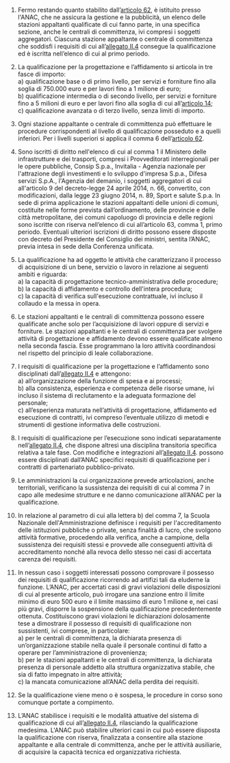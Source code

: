 1. Fermo restando quanto stabilito dall’[articolo 62](/articolo-62/1), è istituito presso l'ANAC, che ne assicura la gestione e la pubblicità, un elenco delle stazioni appaltanti qualificate di cui fanno parte, in una specifica sezione, anche le centrali di committenza, ivi compresi i soggetti aggregatori. Ciascuna stazione appaltante o centrale di committenza che soddisfi i requisiti di cui all’[allegato II.4](/section/attachment-2-4/1) consegue la qualificazione ed è iscritta nell’elenco di cui al primo periodo.

2. La qualificazione per la progettazione e l’affidamento si articola in tre fasce di importo:<br>a) qualificazione base o di primo livello, per servizi e forniture fino alla soglia di 750.000 euro e per lavori fino a 1 milione di euro;<br>b) qualificazione intermedia o di secondo livello, per servizi e forniture fino a 5 milioni di euro e per lavori fino alla soglia di cui all’[articolo 14](/articolo-14/1);<br>c) qualificazione avanzata o di terzo livello, senza limiti di importo.

3. Ogni stazione appaltante o centrale di committenza può effettuare le procedure corrispondenti al livello di qualificazione posseduto e a quelli inferiori. Per i livelli superiori si applica il comma 6 dell’[articolo 62](/articolo-62/1).

4. Sono iscritti di diritto nell'elenco di cui al comma 1 il Ministero delle infrastrutture e dei trasporti, compresi i Provveditorati interregionali per le opere pubbliche, Consip S.p.a., Invitalia - Agenzia nazionale per l'attrazione degli investimenti e lo sviluppo d'impresa S.p.a., Difesa servizi S.p.A., l'Agenzia del demanio, i soggetti aggregatori di cui all'articolo 9 del decreto-legge 24 aprile 2014, n. 66, convertito, con modificazioni, dalla legge 23 giugno 2014, n. 89, Sport e salute S.p.a. In sede di prima applicazione le stazioni appaltanti delle unioni di comuni, costituite nelle forme prevista dall’ordinamento, delle provincie e delle città metropolitane, dei comuni capoluogo di provincia e delle regioni sono iscritte con riserva nell’elenco di cui all’articolo 63, comma 1, primo periodo. Eventuali ulteriori iscrizioni di diritto possono essere disposte con decreto del Presidente del Consiglio dei ministri, sentita l’ANAC, previa intesa in sede della Conferenza unificata.

5. La qualificazione ha ad oggetto le attività che caratterizzano il processo di acquisizione di un bene, servizio o lavoro in relazione ai seguenti ambiti e riguarda:<br>a) la capacità di progettazione tecnico-amministrativa delle procedure;<br>b) la capacità di affidamento e controllo dell'intera procedura;<br>c) la capacità di verifica sull'esecuzione contrattuale, ivi incluso il collaudo e la messa in opera.

6. Le stazioni appaltanti e le centrali di committenza possono essere qualificate anche solo per l’acquisizione di lavori oppure di servizi e forniture. Le stazioni appaltanti e le centrali di committenza per svolgere attività di progettazione e affidamento devono essere qualificate almeno nella seconda fascia. Esse programmano la loro attività coordinandosi nel rispetto del principio di leale collaborazione. 

7. I requisiti di qualificazione per la progettazione e l’affidamento sono disciplinati dall’[allegato II.4](/section/attachment-2-4/1) e attengono:<br>a) all’organizzazione della funzione di spesa e ai processi;<br>b) alla consistenza, esperienza e competenza delle risorse umane, ivi incluso il sistema di reclutamento e la adeguata formazione del personale;<br>c) all’esperienza maturata nell’attività di progettazione, affidamento ed esecuzione di contratti, ivi compreso l’eventuale utilizzo di metodi e strumenti di gestione informativa delle costruzioni.

8. I requisiti di qualificazione per l’esecuzione sono indicati separatamente nell’[allegato II.4](/section/attachment-2-4/1), che dispone altresì una disciplina transitoria specifica relativa a tale fase. Con modifiche e integrazioni all’[allegato II.4](/section/attachment-2-4/1). possono essere disciplinati dall’ANAC specifici requisiti di qualificazione per i contratti di partenariato pubblico-privato.

9. Le amministrazioni la cui organizzazione prevede articolazioni, anche territoriali, verificano la sussistenza dei requisiti di cui al comma 7 in capo alle medesime strutture e ne danno comunicazione all’ANAC per la qualificazione.

10. In relazione al parametro di cui alla lettera b) del comma 7, la Scuola Nazionale dell'Amministrazione definisce i requisiti per l'accreditamento delle istituzioni pubbliche o private, senza finalità di lucro, che svolgono attività formative, procedendo alla verifica, anche a campione, della sussistenza dei requisiti stessi e provvede alle conseguenti attività di accreditamento nonché alla revoca dello stesso nei casi di accertata carenza dei requisiti.
11. In nessun caso i soggetti interessati possono comprovare il possesso dei requisiti di qualificazione ricorrendo ad artifizi tali da eluderne la funzione. L’ANAC, per accertati casi di gravi violazioni delle disposizioni di cui al presente articolo, può irrogare una sanzione entro il limite minimo di euro 500 euro e il limite massimo di euro 1 milione e, nei casi più gravi, disporre la sospensione della qualificazione precedentemente ottenuta. Costituiscono gravi violazioni le dichiarazioni dolosamente tese a dimostrare il possesso di requisiti di qualificazione non sussistenti, ivi comprese, in particolare:<br>a) per le centrali di committenza, la dichiarata presenza di un’organizzazione stabile nella quale il personale continui di fatto a operare per l’amministrazione di provenienza;<br>b) per le stazioni appaltanti e le centrali di committenza, la dichiarata presenza di personale addetto alla struttura organizzativa stabile, che sia di fatto impegnato in altre attività;<br>c) la mancata comunicazione all’ANAC della perdita dei requisiti.

12. Se la qualificazione viene meno o è sospesa, le procedure in corso sono comunque portate a compimento.

13. L’ANAC stabilisce i requisiti e le modalità attuative del sistema di qualificazione di cui all’[allegato II.4](/section/attachment-2-4/1), rilasciando la qualificazione medesima. L'ANAC può stabilire ulteriori casi in cui può essere disposta la qualificazione con riserva, finalizzata a consentire alla stazione appaltante e alla centrale di committenza, anche per le attività ausiliarie, di acquisire la capacità tecnica ed organizzativa richiesta.